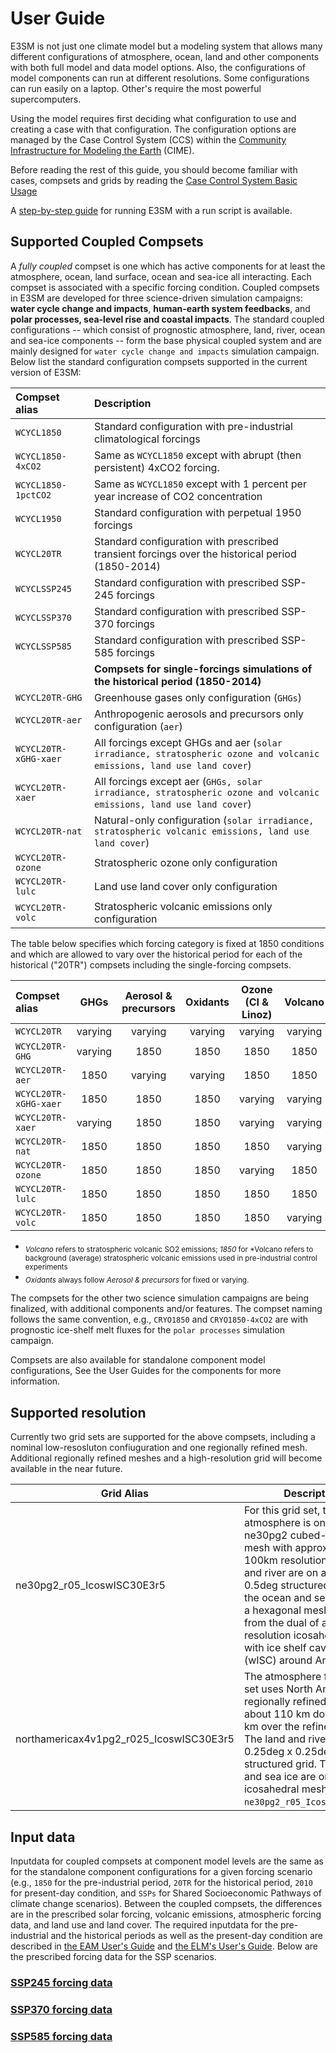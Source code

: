 # User Guide

E3SM is not just one climate model but a modeling system that allows
many different configurations of atmosphere, ocean, land and other
components with both full model and data model options. Also, the configurations of model
components can run at different resolutions.  Some configurations
can run easily on a laptop.  Other's require the most powerful
supercomputers.

Using the model requires first deciding what configuration to use and creating
a case with that configuration.
The configuration options are managed by the Case Control System (CCS)
within the
[Community Infrastructure for Modeling the Earth](https://esmci.github.io/cime/versions/master/html/what_cime/index.html) (CIME).

Before reading the rest of this guide, you should become familiar with
cases, compsets and grids by reading the
[Case Control System Basic Usage](https://esmci.github.io/cime/versions/master/html/users_guide/index.html#case-control-system-part-1-basic-usage)

A [step-by-step guide](https://docs.e3sm.org/running-e3sm-guide/) for running E3SM with a run script
is available.

## Supported Coupled Compsets

A *fully coupled* compset is one which has active components for at least the atmosphere, ocean, land surface, ocean and
sea-ice all interacting.  Each compset is associated with a specific forcing condition.
Coupled compsets in E3SM are developed  for three science-driven simulation campaigns:  **water cycle change and impacts**, **human-earth system feedbacks**, and **polar processes, sea-level rise and coastal impacts**. The standard coupled configurations -- which consist of prognostic atmosphere, land, river, ocean and sea-ice components -- form the base physical coupled system and are mainly designed for `water cycle change and impacts` simulation campaign.
Below list the standard configuration compsets supported in the current version of E3SM:

|Compset alias | Description |
|:-----------  |:----------- |
|`WCYCL1850` | Standard configuration with pre-industrial climatological forcings |
|`WCYCL1850-4xCO2` | Same as `WCYCL1850` except with abrupt (then persistent) 4xCO2 forcing. |
|`WCYCL1850-1pctCO2` | Same as `WCYCL1850` except with 1 percent per year increase of CO2 concentration |
|`WCYCL1950` | Standard configuration with perpetual 1950 forcings |
|`WCYCL20TR` | Standard configuration with prescribed transient forcings over the historical period (1850-2014) |
|`WCYCLSSP245` | Standard configuration with prescribed SSP-245 forcings |
|`WCYCLSSP370` | Standard configuration with prescribed SSP-370 forcings |
|`WCYCLSSP585` | Standard configuration with prescribed SSP-585 forcings |
| | **Compsets for single-forcings simulations of the historical period (1850-2014)** |
|`WCYCL20TR-GHG` | Greenhouse gases only configuration (`GHGs`)|
|`WCYCL20TR-aer` | Anthropogenic aerosols and precursors only configuration (`aer`)|
|`WCYCL20TR-xGHG-xaer` | All forcings except GHGs and aer (`solar irradiance, stratospheric ozone and volcanic emissions, land use land cover`) |
|`WCYCL20TR-xaer` | All forcings except aer (`GHGs, solar irradiance, stratospheric ozone and volcanic emissions, land use land cover`) |
|`WCYCL20TR-nat` | Natural-only configuration (`solar irradiance, stratospheric volcanic emissions, land use land cover`) |
|`WCYCL20TR-ozone` | Stratospheric ozone only configuration |
|`WCYCL20TR-lulc` | Land use land cover only configuration |
|`WCYCL20TR-volc` | Stratospheric volcanic emissions only configuration |

The table below specifies which forcing category is fixed at 1850 conditions and which are allowed to vary over the historical period
for each of the historical ("20TR") compsets including the single-forcing compsets.

|Compset alias  |  GHGs    | Aerosol & precursors | Oxidants | Ozone (CI & Linoz) | Volcano | Solar   |  Land Use & ndep/popdensa |
|:------------  |:-----:   | :---:                | :---:    | :---:              | :---:   | :---:   | :---:   |
|`WCYCL20TR`    | varying       | varying         | varying  | varying            | varying | varying | varying |
|`WCYCL20TR-GHG`| varying       | 1850            | 1850     | 1850               | 1850    | 1850    | 1850    |
|`WCYCL20TR-aer`| 1850          | varying         | varying  | 1850               | 1850    | 1850    | 1850    |
|`WCYCL20TR-xGHG-xaer`| 1850    | 1850            | 1850     | varying            | varying | varying | varying |
|`WCYCL20TR-xaer`| varying      | 1850            | 1850     | varying            | varying | varying | varying |
|`WCYCL20TR-nat`| 1850          | 1850            | 1850     | 1850               | varying | varying | 1850    |
|`WCYCL20TR-ozone`| 1850        | 1850            | 1850     | varying            | 1850    | 1850    | 1850    |
|`WCYCL20TR-lulc`| 1850         | 1850            | 1850     | 1850               | 1850    | 1850    | varying |
|`WCYCL20TR-volc`| 1850         | 1850            | 1850     | 1850               | varying | 1850    | 1850    |


- <sub> *Volcano* refers to stratospheric volcanic SO2 emissions; *1850* for *Volcano refers to background (average) stratospheric volcanic emissions used in pre-industrial control experiments</sub>
- <sub> *Oxidants* always follow *Aerosol & precursors* for fixed or varying.</sub>

The compsets for the other two science simulation campaigns are being finalized, with additional components and/or features.
The compset naming follows the same convention, e.g., `CRYO1850` and `CRYO1850-4xCO2` are with prognostic ice-shelf melt fluxes for the `polar processes` simulation campaign.

Compsets are also available for standalone component model configurations, See the User Guides for the components for more information.

## Supported resolution

Currently two grid sets are supported for the above compsets, including a nominal low-resosluton confiuguration and one regionally refined mesh. Additional regionally refined meshes and a high-resolution grid will become available in the near future.

| Grid Alias  |  Description  |
| ----------- |  ------------ |
|ne30pg2_r05_IcoswISC30E3r5 | For this grid set, the atmosphere is on the ne30pg2 cubed-sphere mesh with approximately 100km resolution, the land and river are on a 0.5deg x 0.5deg structured grid, and the ocean and sea ice are on a hexagonal mesh dervied from the dual of a 30km resolution icosahedral mesh with ice shelf cavities (wISC) around Antarctica.|
|northamericax4v1pg2_r025_IcoswISC30E3r5 | The atmosphere for this grid set uses North America regionally refined mesh from about 110 km down to 25 km over the refined region. The land and river are on 0.25deg x 0.25deg structured grid. The ocean and sea ice are on the same icosahedral mesh as for `ne30pg2_r05_IcoswISC30E3r5`.|

## Input data

Inputdata for coupled compsets at component model levels are the same as for the standalone component configurations
for a given forcing scenario (e.g., `1850` for the pre-industrial period,  `20TR` for the historical period, `2010`
for present-day condition, and `SSPs` for Shared Socioeconomic Pathways of climate change scenarios).
Between the coupled compsets, the differences are in the prescribed solar forcing, volcanic emissions,
atmospheric forcing data, and land use and land cover. The required inputdata for the pre-industrial and the historical periods
as well as the present-day condition are described in [the EAM User's Guide](https://e3sm-project.github.io/E3SM/EAM) and
[the ELM's User's Guide](https://e3sm-project.github.io/E3SM/ELM). Below are the prescribed forcing data for the SSP scenarios.

### [SSP245 forcing data](ssp245-forcings.md)

### [SSP370 forcing data](ssp370-forcings.md)

### [SSP585 forcing data](ssp585-forcings.md)
